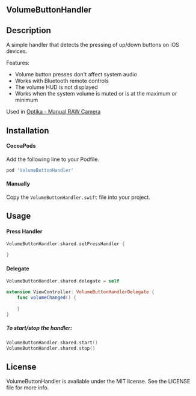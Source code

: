 ## VolumeButtonHandler

## Description

A simple handler that detects the pressing of up/down buttons on iOS devices.

Features:
* Volume button presses don't affect system audio
* Works with Bluetooth remote controls
* The volume HUD is not displayed
* Works when the system volume is muted or is at the maximum or minimum

Used in [Optika - Manual RAW Camera](https://itunes.apple.com/us/app/optika-manual-raw-camera/id1337913746)

## Installation

#### CocoaPods

Add the following line to your Podfile.
````ruby
pod 'VolumeButtonHandler'
````

#### Manually

Copy the `VolumeButtonHandler.swift` file into your project.

## Usage

#### Press Handler

````swift
VolumeButtonHandler.shared.setPressHandler {

}
````

#### Delegate
````swift
VolumeButtonHandler.shared.delegate = self

extension ViewController: VolumeButtonHandlerDelegate {
    func volumeChanged() {
        
    }
}
````

##### To start/stop the handler:

````swift
VolumeButtonHandler.shared.start()
VolumeButtonHandler.shared.stop()
````

## License

VolumeButtonHandler is available under the MIT license. See the LICENSE file for more info.
